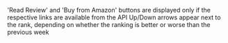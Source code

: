 'Read Review' and 'Buy from Amazon' buttons are displayed only if the respective links are available from the API
Up/Down arrows appear next to the rank, depending on whether the ranking is better or worse than the previous week